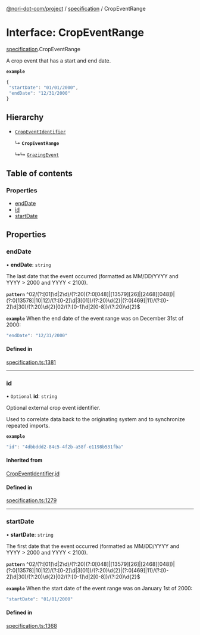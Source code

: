 [@nori-dot-com/project](../README.md) / [specification](../modules/specification.md) / CropEventRange

# Interface: CropEventRange

[specification](../modules/specification.md).CropEventRange

A crop event that has a start and end date.

**`example`**

```js
{
 "startDate": "01/01/2000",
 "endDate": "12/31/2000"
}
```

## Hierarchy

- [`CropEventIdentifier`](specification.CropEventIdentifier.md)

  ↳ **`CropEventRange`**

  ↳↳ [`GrazingEvent`](specification.GrazingEvent.md)

## Table of contents

### Properties

- [endDate](specification.CropEventRange.md#enddate)
- [id](specification.CropEventRange.md#id)
- [startDate](specification.CropEventRange.md#startdate)

## Properties

### endDate

• **endDate**: `string`

The last date that the event occurred (formatted as MM/DD/YYYY and YYYY > 2000 and YYYY < 2100).

**`pattern`** ^02\/(?:[01]\d|2\d)\/(?:20)(?:0[048]|[13579][26]|[2468][048])|(?:0[13578]|10|12)\/(?:[0-2]\d|3[01])\/(?:20)\d{2}|(?:0[469]|11)\/(?:[0-2]\d|30)\/(?:20)\d{2}|02\/(?:[0-1]\d|2[0-8])\/(?:20)\d{2}$

**`example`** When the end date of the event range was on December 31st of 2000:

```js
"endDate": "12/31/2000"
```

#### Defined in

[specification.ts:1381](https://github.com/nori-dot-eco/nori-dot-com/blob/8ea14b1/packages/project/src/specification.ts#L1381)

___

### id

• `Optional` **id**: `string`

Optional external crop event identifier.

Used to correlate data back to the originating system and to synchronize repeated imports.

**`example`**

```js
"id": "4dbbddd2-84c5-4f2b-a58f-e1198b531fba"
```

#### Inherited from

[CropEventIdentifier](specification.CropEventIdentifier.md).[id](specification.CropEventIdentifier.md#id)

#### Defined in

[specification.ts:1279](https://github.com/nori-dot-eco/nori-dot-com/blob/8ea14b1/packages/project/src/specification.ts#L1279)

___

### startDate

• **startDate**: `string`

The first date that the event occurred (formatted as MM/DD/YYYY and YYYY > 2000 and YYYY < 2100).

**`pattern`** ^02\/(?:[01]\d|2\d)\/(?:20)(?:0[048]|[13579][26]|[2468][048])|(?:0[13578]|10|12)\/(?:[0-2]\d|3[01])\/(?:20)\d{2}|(?:0[469]|11)\/(?:[0-2]\d|30)\/(?:20)\d{2}|02\/(?:[0-1]\d|2[0-8])\/(?:20)\d{2}$

**`example`** When the start date of the event range was on January 1st of 2000:

```js
"startDate": "01/01/2000"
```

#### Defined in

[specification.ts:1368](https://github.com/nori-dot-eco/nori-dot-com/blob/8ea14b1/packages/project/src/specification.ts#L1368)
